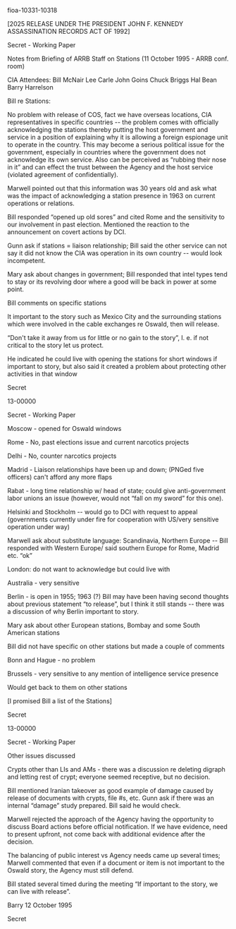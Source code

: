 fioa-10331-10318

[2025 RELEASE UNDER THE PRESIDENT JOHN F. KENNEDY ASSASSINATION RECORDS ACT OF 1992]

Secret - Working Paper

Notes from Briefing of ARRB Staff on Stations
(11 October 1995 - ARRB conf. room)

CIA Attendees: Bill McNair
Lee Carle
John Goins
Chuck Briggs
Hal Bean
Barry Harrelson

Bill re Stations:

No problem with release of COS, fact we have overseas locations, CIA representatives in specific countries -- the problem comes with officially acknowledging the stations thereby putting the host government and service in a position of explaining why it is allowing a foreign espionage unit to operate in the country. This may become a serious political issue for the government, especially in countries where the government does not acknowledge its own service. Also can be perceived as “rubbing their nose in it” and can effect the trust between the Agency and the host service (violated agreement of confidentially).

Marwell pointed out that this information was 30 years old and ask what was the impact of acknowledging a station presence in 1963 on current operations or relations.

Bill responded “opened up old sores” and cited Rome and the sensitivity to our involvement in past election. Mentioned the reaction to the announcement on covert actions by DCI.

Gunn ask if stations = liaison relationship; Bill said the other service can not say it did not know the CIA was operation in its own country -- would look incompetent.

Mary ask about changes in government; Bill responded that intel types tend to stay or its revolving door where a good will be back in power at some point.

Bill comments on specific stations

It important to the story such as Mexico City and the surrounding stations which were involved in the cable exchanges re Oswald, then will release.

“Don't take it away from us for little or no gain to the story”, I. e. if not critical to the story let us protect.

He indicated he could live with opening the stations for short windows if important to story, but also said it created a problem about protecting other activities in that window

Secret

13-00000

Secret - Working Paper

Moscow - opened for Oswald windows

Rome - No, past elections issue and current narcotics projects

Delhi - No, counter narcotics projects

Madrid - Liaison relationships have been up and down; (PNGed five officers) can't afford any more flaps

Rabat - long time relationship w/ head of state; could give anti-government labor unions an issue (however, would not “fall on my sword” for this one).

Helsinki and Stockholm -- would go to DCI with request to appeal (governments currently under fire for cooperation with US/very sensitive operation under way)

Marwell ask about substitute language: Scandinavia, Northern Europe -- Bill responded with Western Europe/ said southern Europe for Rome, Madrid etc. “ok”

London: do not want to acknowledge but could live with

Australia - very sensitive

Berlin - is open in 1955; 1963 (?) Bill may have been having second thoughts about previous statement “to release”, but I think it still stands -- there was a discussion of why Berlin important to story.

Mary ask about other European stations, Bombay and some South American stations

Bill did not have specific on other stations but made a couple of comments

Bonn and Hague - no problem

Brussels - very sensitive to any mention of intelligence service presence

Would get back to them on other stations

[I promised Bill a list of the Stations]

Secret

13-00000

Secret - Working Paper

Other issues discussed

Crypts other than LIs and AMs - there was a discussion re deleting digraph and letting rest of crypt; everyone seemed receptive, but no decision.

Bill mentioned Iranian takeover as good example of damage caused by release of documents with crypts, file #s, etc. Gunn ask if there was an internal “damage” study prepared. Bill said he would check.

Marwell rejected the approach of the Agency having the opportunity to discuss Board actions before official notification. If we have evidence, need to present upfront, not come back with additional evidence after the decision.

The balancing of public interest vs Agency needs came up several times; Marwell commented that even if a document or item is not important to the Oswald story, the Agency must still defend.

Bill stated several timed during the meeting “If important to the story, we can live with release”.

Barry
12 October 1995

Secret
